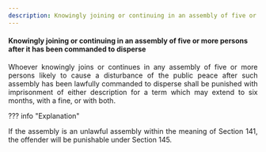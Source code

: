 ```yaml
---
description: Knowingly joining or continuing in an assembly of five or more persons after it has been commanded to disperse
---
```


#### Knowingly joining or continuing in an assembly of five or more persons after it has been commanded to disperse
<div style="text-align: justify">

Whoever knowingly joins or continues in any assembly of five or more persons likely to cause a disturbance of the public peace after such assembly has been lawfully commanded to disperse shall be punished with imprisonment of either description for a term which may extend to six months, with a fine, or with both.

</div>

??? info "Explanation"
    <div style="text-align: justify"> If the assembly is an unlawful assembly within the meaning of Section 141, the offender will be punishable under Section 145.
